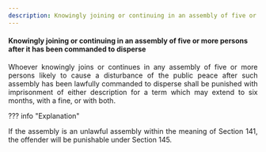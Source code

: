 ```yaml
---
description: Knowingly joining or continuing in an assembly of five or more persons after it has been commanded to disperse
---
```


#### Knowingly joining or continuing in an assembly of five or more persons after it has been commanded to disperse
<div style="text-align: justify">

Whoever knowingly joins or continues in any assembly of five or more persons likely to cause a disturbance of the public peace after such assembly has been lawfully commanded to disperse shall be punished with imprisonment of either description for a term which may extend to six months, with a fine, or with both.

</div>

??? info "Explanation"
    <div style="text-align: justify"> If the assembly is an unlawful assembly within the meaning of Section 141, the offender will be punishable under Section 145.
